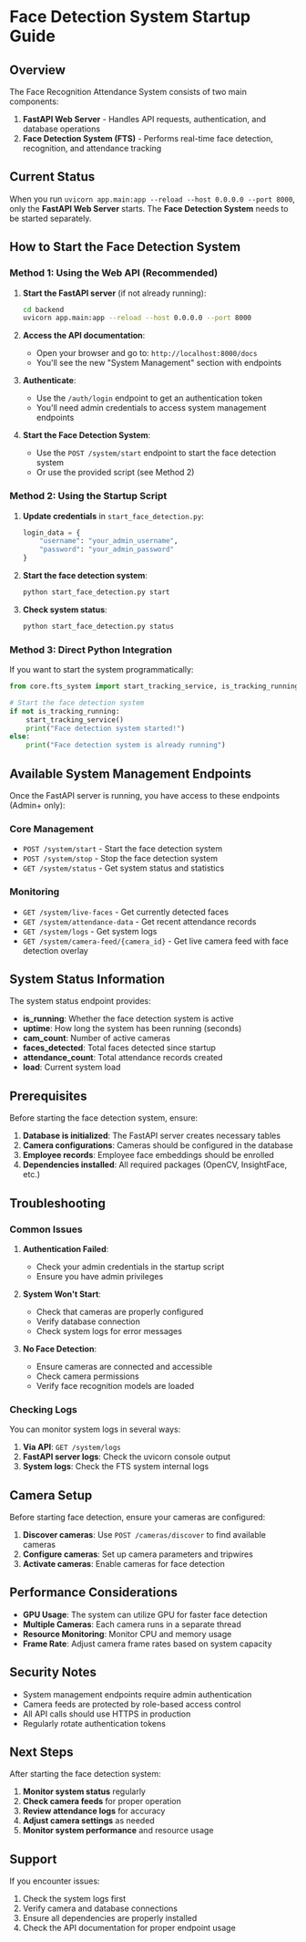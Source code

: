 # Face Detection System Startup Guide

## Overview

The Face Recognition Attendance System consists of two main components:
1. **FastAPI Web Server** - Handles API requests, authentication, and database operations
2. **Face Detection System (FTS)** - Performs real-time face detection, recognition, and attendance tracking

## Current Status

When you run `uvicorn app.main:app --reload --host 0.0.0.0 --port 8000`, only the **FastAPI Web Server** starts. The **Face Detection System** needs to be started separately.

## How to Start the Face Detection System

### Method 1: Using the Web API (Recommended)

1. **Start the FastAPI server** (if not already running):
   ```bash
   cd backend
   uvicorn app.main:app --reload --host 0.0.0.0 --port 8000
   ```

2. **Access the API documentation**:
   - Open your browser and go to: `http://localhost:8000/docs`
   - You'll see the new "System Management" section with endpoints

3. **Authenticate**:
   - Use the `/auth/login` endpoint to get an authentication token
   - You'll need admin credentials to access system management endpoints

4. **Start the Face Detection System**:
   - Use the `POST /system/start` endpoint to start the face detection system
   - Or use the provided script (see Method 2)

### Method 2: Using the Startup Script

1. **Update credentials** in `start_face_detection.py`:
   ```python
   login_data = {
       "username": "your_admin_username",
       "password": "your_admin_password"
   }
   ```

2. **Start the face detection system**:
   ```bash
   python start_face_detection.py start
   ```

3. **Check system status**:
   ```bash
   python start_face_detection.py status
   ```

### Method 3: Direct Python Integration

If you want to start the system programmatically:

```python
from core.fts_system import start_tracking_service, is_tracking_running

# Start the face detection system
if not is_tracking_running:
    start_tracking_service()
    print("Face detection system started!")
else:
    print("Face detection system is already running")
```

## Available System Management Endpoints

Once the FastAPI server is running, you have access to these endpoints (Admin+ only):

### Core Management
- `POST /system/start` - Start the face detection system
- `POST /system/stop` - Stop the face detection system
- `GET /system/status` - Get system status and statistics

### Monitoring
- `GET /system/live-faces` - Get currently detected faces
- `GET /system/attendance-data` - Get recent attendance records
- `GET /system/logs` - Get system logs
- `GET /system/camera-feed/{camera_id}` - Get live camera feed with face detection overlay

## System Status Information

The system status endpoint provides:
- **is_running**: Whether the face detection system is active
- **uptime**: How long the system has been running (seconds)
- **cam_count**: Number of active cameras
- **faces_detected**: Total faces detected since startup
- **attendance_count**: Total attendance records created
- **load**: Current system load

## Prerequisites

Before starting the face detection system, ensure:

1. **Database is initialized**: The FastAPI server creates necessary tables
2. **Camera configurations**: Cameras should be configured in the database
3. **Employee records**: Employee face embeddings should be enrolled
4. **Dependencies installed**: All required packages (OpenCV, InsightFace, etc.)

## Troubleshooting

### Common Issues

1. **Authentication Failed**:
   - Check your admin credentials in the startup script
   - Ensure you have admin privileges

2. **System Won't Start**:
   - Check that cameras are properly configured
   - Verify database connection
   - Check system logs for error messages

3. **No Face Detection**:
   - Ensure cameras are connected and accessible
   - Check camera permissions
   - Verify face recognition models are loaded

### Checking Logs

You can monitor system logs in several ways:

1. **Via API**: `GET /system/logs`
2. **FastAPI server logs**: Check the uvicorn console output
3. **System logs**: Check the FTS system internal logs

## Camera Setup

Before starting face detection, ensure your cameras are configured:

1. **Discover cameras**: Use `POST /cameras/discover` to find available cameras
2. **Configure cameras**: Set up camera parameters and tripwires
3. **Activate cameras**: Enable cameras for face detection

## Performance Considerations

- **GPU Usage**: The system can utilize GPU for faster face detection
- **Multiple Cameras**: Each camera runs in a separate thread
- **Resource Monitoring**: Monitor CPU and memory usage
- **Frame Rate**: Adjust camera frame rates based on system capacity

## Security Notes

- System management endpoints require admin authentication
- Camera feeds are protected by role-based access control
- All API calls should use HTTPS in production
- Regularly rotate authentication tokens

## Next Steps

After starting the face detection system:

1. **Monitor system status** regularly
2. **Check camera feeds** for proper operation
3. **Review attendance logs** for accuracy
4. **Adjust camera settings** as needed
5. **Monitor system performance** and resource usage

## Support

If you encounter issues:
1. Check the system logs first
2. Verify camera and database connections
3. Ensure all dependencies are properly installed
4. Check the API documentation for proper endpoint usage